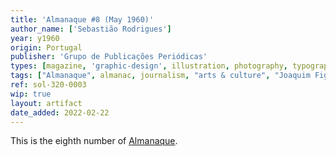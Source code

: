 ```yaml
---
title: 'Almanaque #8 (May 1960)'
author_name: ['Sebastião Rodrigues']
year: y1960
origin: Portugal
publisher: 'Grupo de Publicações Periódicas'
types: [magazine, 'graphic-design', illustration, photography, typography]
tags: ["Almanaque", almanac, journalism, "arts & culture", "Joaquim Figueiredo Magalhães"]
ref: sol-320-0003
wip: true
layout: artifact
date_added: 2022-02-22
---
```

<p>This is the eighth number of <a class="text-cat-link publisher" href="/tags/almanaque/">Almanaque</a>.</p>
